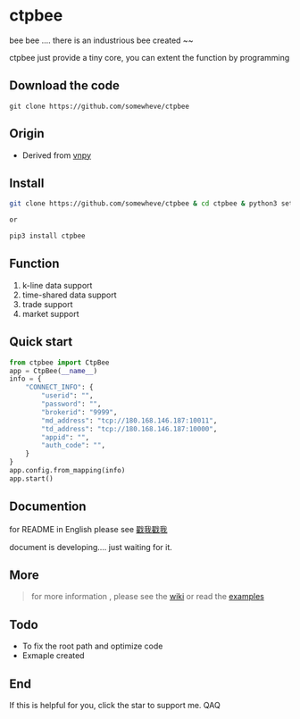 # ctpbee

bee bee .... there is an industrious bee created ~~

ctpbee just provide a tiny core, you can extent the function by programming

## Download the code 

```
git clone https://github.com/somewheve/ctpbee
```

## Origin

- Derived from [vnpy](https://github.com/vnpy/vnpy) 

## Install 
```bash
git clone https://github.com/somewheve/ctpbee & cd ctpbee & python3 setup.py install

or   

pip3 install ctpbee 
```

## Function
1. k-line data support
2. time-shared data support
3. trade support
4. market support

## Quick start 
```python
from ctpbee import CtpBee
app = CtpBee(__name__)
info = {
    "CONNECT_INFO": {
        "userid": "",
        "password": "",
        "brokerid": "9999",
        "md_address": "tcp://180.168.146.187:10011",
        "td_address": "tcp://180.168.146.187:10000",
        "appid": "",
        "auth_code": "",
    }
}
app.config.from_mapping(info)
app.start()
```
## Documention
for README in English please see [戳我戳我](https://github.com/somewheve/ctpbee/blob/master/README_EN.MD)

document is developing....  just waiting for it.


## More 
> for more information , please see the [wiki](https://github.com/somewheve/ctpbee/wiki)
or  read the [examples](https://github.com/somewheve/ctpbee/blob/master/examples/app.py)


## Todo 
- To fix the root path and optimize code 
- Exmaple created
 

## End
If this is helpful for you, click the star to support me. QAQ

